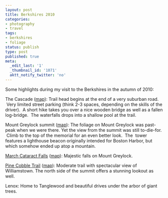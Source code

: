 ```yaml
---
layout: post
title: Berkshires 2010
categories:
- photography
- travel
tags:
- berkshires
- foliage
status: publish
type: post
published: true
meta:
  _edit_last: '1'
  _thumbnail_id: '1071'
  aktt_notify_twitter: 'no'
---
```

Some highlights during my visit to the Berkshires in the autumn of 2010:

The Cascade ([map](http://maps.google.com/maps/ms?msa=0&amp;msid=214490968088440958659.0004929eb67eb5032f79a&amp;ie=UTF8&amp;ll=42.516651,-73.214264&amp;spn=0.982862,1.20163&amp;t=h&amp;z=10&amp;vpsrc=1&amp;iwloc=0004929f78dbe3c7fe1fd)): Trail head begins at the end of a very suburban road.  Very limited street parking (think 2-3 spaces, depending on the skills of the driver).  A short hike takes you over a nice wooden bridge as well as a fallen log-bridge.  The waterfalls drops into a shallow pool at the trail.

Mount Greylock summit ([map](http://maps.google.com/maps/ms?msa=0&amp;msid=214490968088440958659.0004929eb67eb5032f79a&amp;ie=UTF8&amp;t=h&amp;vpsrc=0&amp;z=10&amp;iwloc=0004929f3564437b92260)): The foliage on Mount Greylock was past-peak when we were there. Yet the view from the summit was still to-die-for.  Climb to the top of the memorial for an even better look.  The  tower features a lighthouse beacon originally intended for Boston Harbor, but which somehow ended up atop a mountain.

[March Cataract Falls](http://www.newenglandwaterfalls.com/waterfall.php?name=March%20Cataract%20Falls) ([map](http://maps.google.com/maps/ms?msa=0&amp;msid=214490968088440958659.0004929eb67eb5032f79a&amp;ie=UTF8&amp;t=h&amp;vpsrc=0&amp;ll=42.788346,-73.214264&amp;spn=0.978578,1.20163&amp;z=10&amp;iwloc=0004929f88481008bdeae)): Majestic falls on Mount Greylock.

[Pine Cobble Trail](http://www.wrlf.org/properties-trails/trails/the-pine-cobble-trail/) ([map](http://maps.google.com/maps/ms?msa=0&amp;msid=214490968088440958659.0004929eb67eb5032f79a&amp;ie=UTF8&amp;ll=42.71638,-73.1855&amp;spn=0.007654,0.010021&amp;t=h&amp;z=17&amp;vpsrc=6&amp;iwloc=0004929f24ca09d1b965c)): Moderate trail with spectacular view of Williamstown. The north side of the summit offers a stunning lookout as well.

Lenox: Home to Tanglewood and beautiful drives under the arbor of giant trees.

